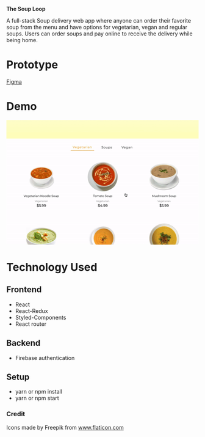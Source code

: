 **The Soup Loop**

A full-stack Soup delivery web app where anyone can order their favorite soup from the menu and have options for vegetarian, vegan and regular soups. Users can order soups and pay online to receive the delivery while being home.

# Prototype
[Figma](https://www.figma.com/file/3ahSbwfsHFP0ZpDHDSXkoV/Soup-Theme?node-id=106%3A77)


# Demo
![](demo.gif)

# Technology Used

## Frontend 
* React 
* React-Redux
* Styled-Components 
* React router

## Backend 
* Firebase authentication

## Setup
* yarn or npm install
* yarn or npm start

### Credit
Icons made by Freepik from www.flaticon.com
